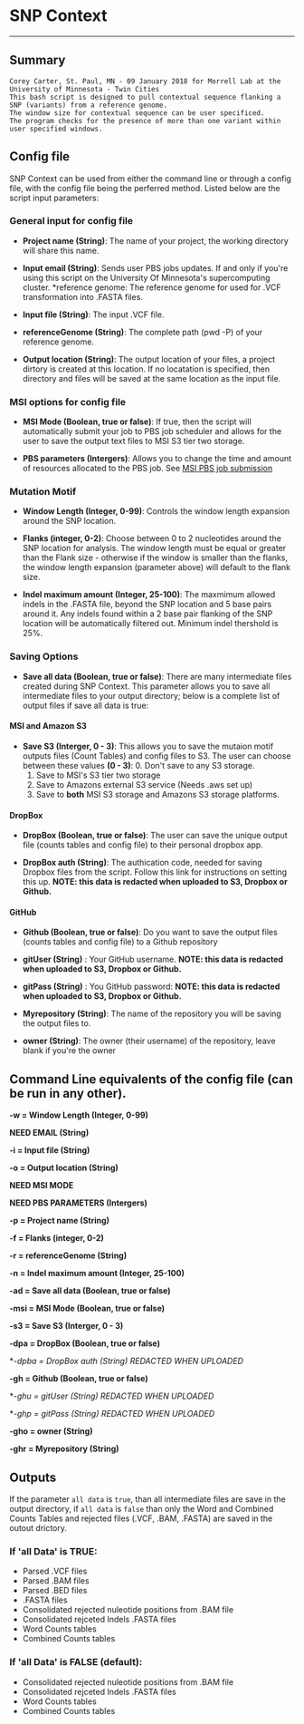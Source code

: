 # SNP Context
----------

## Summary

    Corey Carter, St. Paul, MN - 09 January 2018 for Morrell Lab at the University of Minnesota - Twin Cities
    This bash script is designed to pull contextual sequence flanking a SNP (variants) from a reference genome.
    The window size for contextual sequence can be user specificed.
    The program checks for the presence of more than one variant within user specified windows.

## Config file
SNP Context can be used from either the command line or through a config file, with the config file being the perferred method. Listed below are the script input parameters:

### General input for config file
* **Project name (String)**: The name of your project, the working directory will share this name.

* **Input email (String)**: Sends user PBS jobs updates. If and only if you're using this script on the University Of Minnesota's supercomputing cluster. *reference genome: The reference genome for used for .VCF transformation into .FASTA files.

* **Input file (String)**: The input .VCF file. 

* **referenceGenome (String)**: The complete path (pwd -P) of your reference genome.

* **Output location (String)**: The output location of your files, a project dirtory is created at this location. If no locatation is specified, then directory and files will be saved at the same location as the input file.

### MSI options for config file
* **MSI Mode (Boolean, true or false)**: If true, then the script will automatically submit your job to PBS job scheduler and allows for the user to save the output text files to MSI S3 tier two storage.

* **PBS parameters (Intergers)**: Allows you to change the time and amount of resources allocated to the PBS job. See [MSI PBS job submission](https://www.msi.umn.edu/content/job-submission-and-scheduling-pbs-scripts)

### Mutation Motif
* **Window Length (Integer, 0-99)**: Controls the window length expansion around the SNP location.

* **Flanks (integer, 0-2)**: Choose between 0 to 2 nucleotides around the SNP location for analysis. The window length must be equal or greater than the Flank size - otherwise if the window is smaller than the flanks, the window length expansion (parameter above) will default to the flank size.  

* **Indel maximum amount (Integer, 25-100)**: The maxmimum allowed indels in the .FASTA file, beyond the SNP location and 5 base pairs around it. Any indels found within a 2 base pair flanking of the SNP location will be automatically filtered out. Minimum indel thershold is 25%.

### Saving Options
* **Save all data (Boolean, true or false)**: There are many intermediate files created during SNP Context. This parameter allows you to save all intermediate files to your output directory; below is a complete list of output files if save all data is true: 

#### MSI and Amazon S3

* **Save S3 (Interger, 0 - 3)**: This allows you to save the mutaion motif outputs files (Count Tables) and config files to S3. The user can choose between these values **(0 - 3)**:
	0. Don't save to any S3 storage.
	1. Save to MSI's S3 tier two storage 
	2. Save to Amazons external S3 service (Needs .aws set up)
	3. Save to **both** MSI S3 storage and Amazons S3 storage platforms.

#### DropBox
* **DropBox (Boolean, true or false)**: The user can save the unique output file (counts tables and config file) to their personal dropbox app. 

* **DropBox auth (String)**: The authication code, needed for saving Dropbox files from the script. Follow this link for instructions on setting this up. **NOTE: this data is redacted when uploaded to S3, Dropbox or Github.**

#### GitHub

* **Github (Boolean, true or false)**: Do you want to save the output files (counts tables and config file) to a Github repository

* **gitUser (String)** : Your GitHub username. **NOTE: this data is redacted when uploaded to S3, Dropbox or Github.**
* **gitPass (String)** : You GitHub password: **NOTE: this data is redacted when uploaded to S3, Dropbox or Github.**

* **Myrepository (String)**: The name of the repository you will be saving the output files to.

* **owner (String)**: The owner (their username) of the repository, leave blank if you're the owner

## Command Line equivalents of the config file (can be run in any other).

**-w = Window Length (Integer, 0-99)**

**NEED EMAIL (String)**

**-i = Input file (String)**

**-o = Output location (String)**

**NEED MSI MODE**

**NEED PBS PARAMETERS (Intergers)**

**-p = Project name (String)**

**-f = Flanks (integer, 0-2)**

**-r = referenceGenome (String)**

**-n = Indel maximum amount (Integer, 25-100)**

**-ad = Save all data (Boolean, true or false)**

**-msi = MSI Mode (Boolean, true or false)**

**-s3 = Save S3 (Interger, 0 - 3)**

**-dpa = DropBox (Boolean, true or false)**

**-dpba = DropBox auth (String) *REDACTED WHEN UPLOADED**

**-gh = Github (Boolean, true or false)**

**-ghu = gitUser (String) *REDACTED WHEN UPLOADED**

**-ghp = gitPass (String) *REDACTED WHEN UPLOADED**

**-gho = owner (String)**

**-ghr = Myrepository (String)**

## Outputs

If the parameter `all data` is `true`, than all intermediate files are save in the output directory, if `all data` is `false` than only the Word and Combined Counts Tables and rejected files (.VCF, .BAM, .FASTA) are saved in the outout drictory.

### If 'all Data' is TRUE:
* Parsed .VCF files
* Parsed .BAM files
* Parsed .BED files
* .FASTA files
* Consolidated rejected nuleotide positions from .BAM file
* Consolidated rejceted Indels .FASTA files
* Word Counts tables
* Combined Counts tables

### If 'all Data' is FALSE (default):
* Consolidated rejected nuleotide positions from .BAM file
* Consolidated rejceted Indels .FASTA files
* Word Counts tables
* Combined Counts tables
